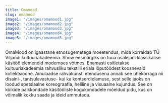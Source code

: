 ```yaml
---
title: Omamood
slug: omamood
image1: "/images/omamood1.jpg"
image2: "/images/omamood2.jpg"
image3: "/images/omamood3.jpg"
image4: "/images/omamood4.jpg"
image5: "/images/omamood5.jpg"
---
```


OmaMood on igaastane etnosugemetega moeetendus, mida korraldab TÜ Viljandi kultuuriakadeemia. Show eesmärgiks on tuua osalejani klassikalise käsitöö elemendid modernses võtmes. Enamasti esitletakse kultuuriakadeemia rahvusliku tekstiili eriala lõputöödest koosnevaid kollektsioone. Ainulaadse rahvakunsti etendusena annab see ühekorraga nii disaini-, tantsulavastuse- kui ka kontserdielamuse, sest selle jaoks on loodud spetsiaalne koreograafia, heliline ja visuaalne kujundus. See on kõikide paikkondade käsitööliste kogukondadele mõeldud pidu, kus on võimalik kokku saada ja ideid ammutada.